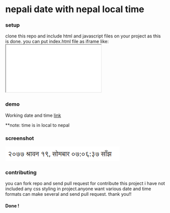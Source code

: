 # nepali date with nepal local time

### setup
clone this repo and include html and javascript files on your project as this is done.
you can put index.html file as iframe like: <code><iframe src="index.html" title=""></iframe></code>

### demo
 Working date and time [link](https://khumnath.github.io/nepali-date-time)


**note: time is in local to nepal

### screenshot
![screenshot](https://github.com/khumnath/nepali-date-time/blob/master/screenshot.png)

### contributing
you can fork repo and send pull request for contribute this project
i have not included any css styling in project.anyone want various date and time formats can make several and send pull request.
thank you!!
#### Done !
